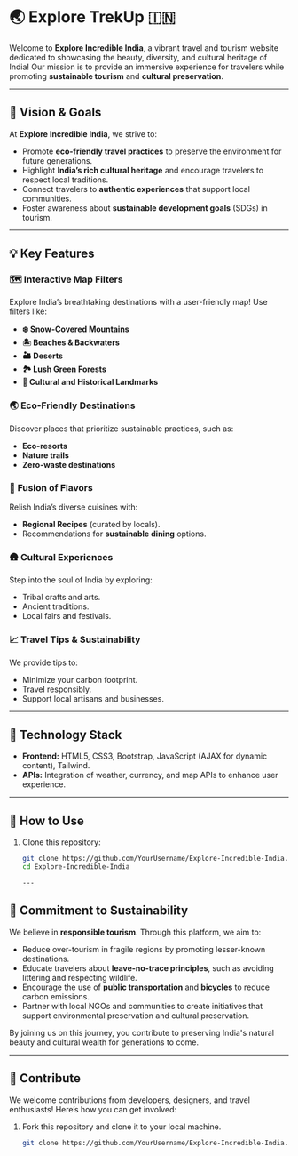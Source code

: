 # 🌏 **Explore TrekUp** 🇮🇳  
Welcome to **Explore Incredible India**, a vibrant travel and tourism website dedicated to showcasing the beauty, diversity, and cultural heritage of India! Our mission is to provide an immersive experience for travelers while promoting **sustainable tourism** and **cultural preservation**.  

---

## 🌟 **Vision & Goals**  
At **Explore Incredible India**, we strive to:  
- Promote **eco-friendly travel practices** to preserve the environment for future generations.  
- Highlight **India’s rich cultural heritage** and encourage travelers to respect local traditions.  
- Connect travelers to **authentic experiences** that support local communities.  
- Foster awareness about **sustainable development goals** (SDGs) in tourism.  

---

## 💡 **Key Features**  

### 🗺️ **Interactive Map Filters**  
Explore India’s breathtaking destinations with a user-friendly map! Use filters like:  
- **❄️ Snow-Covered Mountains**  
- **🏝️ Beaches & Backwaters**  
- **🏜️ Deserts**  
- **🏞️ Lush Green Forests**  
- **🕌 Cultural and Historical Landmarks**  

### 🌏 **Eco-Friendly Destinations**  
Discover places that prioritize sustainable practices, such as:  
- **Eco-resorts**  
- **Nature trails**  
- **Zero-waste destinations**  

### 🍛 **Fusion of Flavors**  
Relish India’s diverse cuisines with:  
- **Regional Recipes** (curated by locals).  
- Recommendations for **sustainable dining** options.  

### 🛖 **Cultural Experiences**  
Step into the soul of India by exploring:  
- Tribal crafts and arts.  
- Ancient traditions.  
- Local fairs and festivals.  

### 📈 **Travel Tips & Sustainability**  
We provide tips to:  
- Minimize your carbon footprint.  
- Travel responsibly.  
- Support local artisans and businesses.  

---

## 🎨 **Technology Stack**  

- **Frontend:** HTML5, CSS3, Bootstrap, JavaScript (AJAX for dynamic content), Tailwind.  
- **APIs:** Integration of weather, currency, and map APIs to enhance user experience.  

---

## 🎯 **How to Use**  

1. Clone this repository:  
   ```bash
   git clone https://github.com/YourUsername/Explore-Incredible-India.git  
   cd Explore-Incredible-India

   ---

## 🌿 **Commitment to Sustainability**  
We believe in **responsible tourism**. Through this platform, we aim to:  
- Reduce over-tourism in fragile regions by promoting lesser-known destinations.  
- Educate travelers about **leave-no-trace principles**, such as avoiding littering and respecting wildlife.  
- Encourage the use of **public transportation** and **bicycles** to reduce carbon emissions.  
- Partner with local NGOs and communities to create initiatives that support environmental preservation and cultural preservation.  

By joining us on this journey, you contribute to preserving India's natural beauty and cultural wealth for generations to come.  

---

## 💬 **Contribute**  

We welcome contributions from developers, designers, and travel enthusiasts! Here’s how you can get involved:  
1. Fork this repository and clone it to your local machine.  
   ```bash
   git clone https://github.com/YourUsername/Explore-Incredible-India.git

